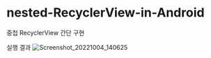 # nested-RecyclerView-in-Android
중첩 RecyclerView 간단 구현

실행 결과
![Screenshot_20221004_140625](https://user-images.githubusercontent.com/55117867/193739204-6375287f-fbe1-4351-a0c3-dc51f6643413.png)
